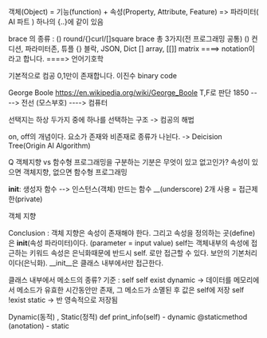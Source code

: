 객체(Object) = 기능(function) + 속성(Property, Attribute, Feature) => 파라미터( AI 파트 )
하나의 {..}에 같이 있음

brace 의 종류 : () round/{}curl/[]square brace 총 3가지(전 프로그래밍 공통)
() 컨디션, 파라미터존, 튜플
{} 블락, JSON, Dict
[] array,
[[]] matrix
 ====> notation이라고 합니다.
 ====> 언어기호학


기본적으로 컴공 0,1만이 존재합니다. 이진수 binary code

George Boole https://en.wikipedia.org/wiki/George_Boole
T,F로 판단 1850 ----> 전선 (모스부호) ----> 컴퓨터

선택지는 하상 두가지 중에 하나를 선택하는 구조 -> 컴공의 해법

on, off의 개념이다. 
요소가 존재와 비존재로 종류가 나뉜다. -> Deicision Tree(Origin AI Algorithm)

Q 객체지향 vs 함수형 프로그래밍을 구분하는 기분은 무엇이 있고 없고인가?
속성이 있으면 객체지향, 없으면 함수형 프로그래밍

__init__: 생성자 함수 --> 인스턴스(객체) 만드는 함수 
    __(underscore) 2개 사용 = 접근제한(private)

객체 지향


Conclusion : 객체 지향은 속성이 존재해야 한다. 그리고 속성을 정의하는 곳(define)은 __init__(속성 파라미터)이다.
(parameter = input value)
self는 객체내부의 속성에 접근하는 키워드
속성은 은닉화때문에 반드시 self. 로만 접근할 수 있다.
보안의 기본처리이다(은닉화). __init__은 클래스 내부에서만 접근한다.


클래스 내부에서 메소드의 종류?
기준 : self
self exist dynamic -> 데이터를 메모리에서 메소드가 유효한 시간동안만 존재, 그 메소드가 소멸된 후 값은 self에 저장
self !exist static -> 반 영속적으로 저장됨 

Dynamic(동적) , Static(정적)
def print_info(self) - dynamic
@staticmethod (anotation) - static